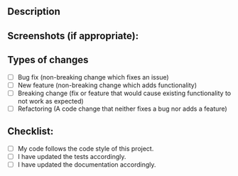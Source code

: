 <!--- Provide a general summary of your changes in the Title above -->

## Description
<!--- Describe your changes in detail -->

## Screenshots (if appropriate):

## Types of changes
<!--- What types of changes does your code introduce? Put an `x` in all the boxes that apply: -->
- [ ] Bug fix (non-breaking change which fixes an issue)
- [ ] New feature (non-breaking change which adds functionality)
- [ ] Breaking change (fix or feature that would cause existing functionality to not work as expected)
- [ ] Refactoring (A code change that neither fixes a bug nor adds a feature)

## Checklist:
<!--- Go over all the following points, and put an `x` in all the boxes that apply. -->
<!--- If you're unsure about any of these, don't hesitate to ask. We're here to help! -->
- [ ] My code follows the code style of this project.
- [ ] I have updated the tests accordingly.
- [ ] I have updated the documentation accordingly.
